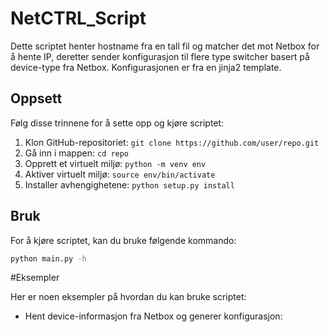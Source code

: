 # NetCTRL_Script

Dette scriptet henter hostname fra en tall fil og matcher det mot Netbox for å hente IP, deretter sender konfigurasjon til flere type switcher basert på device-type fra Netbox. Konfigurasjonen er fra en jinja2 template.

## Oppsett

Følg disse trinnene for å sette opp og kjøre scriptet:

1. Klon GitHub-repositoriet: `git clone https://github.com/user/repo.git`
2. Gå inn i mappen: `cd repo`
3. Opprett et virtuelt miljø: `python -m venv env`
4. Aktiver virtuelt miljø: `source env/bin/activate`
5. Installer avhengighetene: `python setup.py install`

## Bruk

For å kjøre scriptet, kan du bruke følgende kommando:

```bash
python main.py -h
```
#Eksempler

Her er noen eksempler på hvordan du kan bruke scriptet:

* Hent device-informasjon fra Netbox og generer konfigurasjon:

